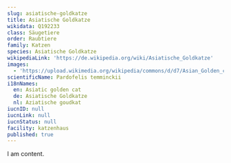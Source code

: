 ```yaml
---
slug: asiatische-goldkatze
title: Asiatische Goldkatze
wikidata: Q192233
class: Säugetiere
order: Raubtiere
family: Katzen
species: Asiatische Goldkatze
wikipediaLink: 'https://de.wikipedia.org/wiki/Asiatische_Goldkatze'
images:
  - 'https://upload.wikimedia.org/wikipedia/commons/d/d7/Asian_Golden_cat.jpg'
scientificName: Pardofelis temminckii
i18nNames:
  en: Asiatic golden cat
  de: Asiatische Goldkatze
  nl: Aziatische goudkat
iucnID: null
iucnLink: null
iucnStatus: null
facility: katzenhaus
published: true
---
```


I am content.
